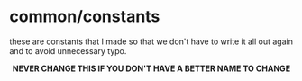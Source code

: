 # common/constants

these are constants that I made so that we don't have to write it all out again and to avoid unnecessary typo.

<p style="font-weight:bold;text-align:center">NEVER CHANGE THIS IF YOU DON'T HAVE A BETTER NAME TO CHANGE</p>
